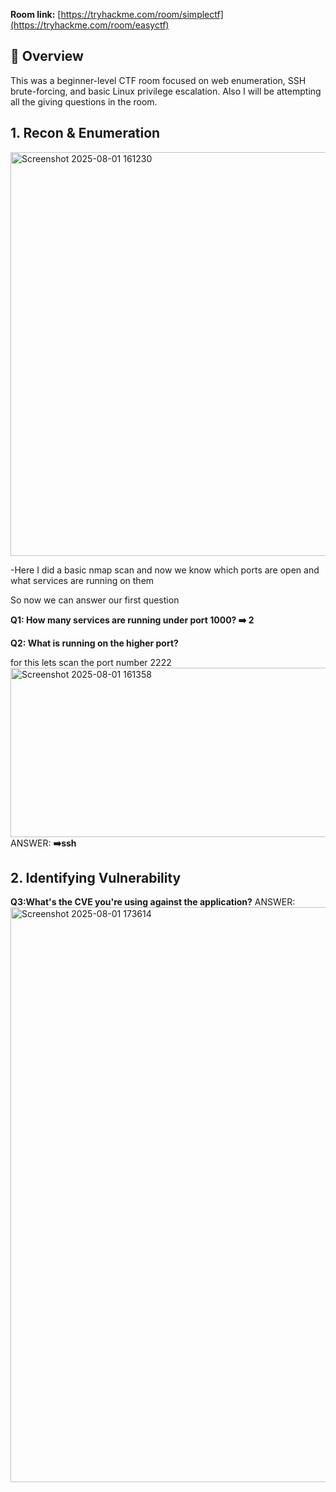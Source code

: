 **Room link:** [https://tryhackme.com/room/simplectf](https://tryhackme.com/room/easyctf)


## 🧠 Overview

This was a beginner-level CTF room focused on web enumeration, SSH brute-forcing, and basic Linux privilege escalation.
Also I will be attempting all the giving questions in the room.


## 1. Recon & Enumeration

<img width="1134" height="646" alt="Screenshot 2025-08-01 161230" src="https://github.com/user-attachments/assets/def16b36-aeac-4fc1-9925-d99ce0d9a9d8" />


-Here I did a basic nmap scan and now we know which ports are open and what services are running on them

So now we can answer our first question

**Q1: How many services are running under port 1000?
➡️ 2**

**Q2: What is running on the higher port?**

for this lets scan the port number 2222 
<img width="1069" height="271" alt="Screenshot 2025-08-01 161358" src="https://github.com/user-attachments/assets/27becfb3-7023-4047-b1e9-6ff6fabafada" />
ANSWER: 
**➡️ssh**

## 2. Identifying Vulnerability
**Q3:What's the CVE you're using against the application?**
ANSWER:<img width="1918" height="920" alt="Screenshot 2025-08-01 173614" src="https://github.com/user-attachments/assets/6c8fa1ff-5c8f-4ee5-a302-52b7e8bb5475" />
